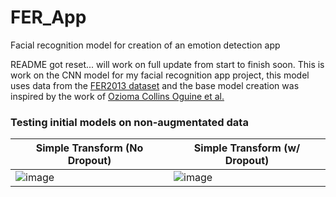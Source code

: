 # FER_App
Facial recognition model for creation of an emotion detection app 

README got reset... will work on full update from start to finish soon. This is work on the CNN model for my facial recognition app project, this model uses data from the [FER2013 dataset](https://paperswithcode.com/dataset/fer2013#:~:text=FER2013%20(Facial%20Expression%20Recognition%202013%20Dataset)&text=machine%20learning%20contests-,Fer2013%20contains%20approximately%2030%2C000%20facial%20RGB%20images%20of%20different%20expressions,%3DSurprise%2C%206%3DNeutral.) and the base model creation was inspired by the work of [Ozioma Collins Oguine et al.](https://arxiv.org/ftp/arxiv/papers/2206/2206.09509.pdf)

### Testing initial models on non-augmentated data

| Simple Transform (No Dropout) | Simple Transform (w/ Dropout) |
|-------------------------------|-------------------------------|
| ![image](https://github.com/maronem/FER_App/assets/108199140/a9ba365e-6f4c-4950-b353-0e2e1c6330eb) | ![image](https://github.com/maronem/FER_App/assets/108199140/a97338e6-03b7-48a8-b365-f3902ce079e2) |

